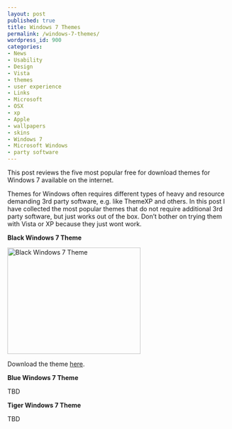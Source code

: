 ```yaml
---
layout: post
published: true
title: Windows 7 Themes
permalink: /windows-7-themes/
wordpress_id: 900
categories:
- News
- Usability
- Design
- Vista
- themes
- user experience
- Links
- Microsoft
- OSX
- xp
- Apple
- wallpapers
- skins
- Windows 7
- Microsoft Windows
- party software
---
```



This post reviews the five most popular free for download themes for Windows 7 available on the internet.

Themes for Windows often requires different types of heavy and resource demanding 3rd party software, e.g. like ThemeXP and others. In this post I have collected the most popular themes that do not require additional 3rd party software, but just works out of the box. Don&rsquo;t bother on trying them with Vista or XP because they just wont work.

<strong>Black Windows 7 Theme</strong>

<a href="http://lh3.ggpht.com/-UPlsAIO1pFc/UVl_6M81ZTI/AAAAAAAAFyo/LpKEPgn9vUw/onlyblack-windows-7-rc-theme-by-tonev.png"><img src="http://lh6.ggpht.com/-yI8myXeJRvU/UVl_4cDjzQI/AAAAAAAAFyg/5QMZhvVjzuk/onlyblack-windows-7-rc-theme-by-tonev-300x240.png" alt="Black Windows 7 Theme" title="Black Windows 7 Theme" width="300" height="240" class="size-medium wp-image-901" /></a>

Download the theme <a href="http://tonev.deviantart.com/art/Only-Black-NEW-version-141084133">here</a>.


<strong>Blue Windows 7 Theme</strong>

TBD

<strong>Tiger Windows 7 Theme</strong>

TBD


